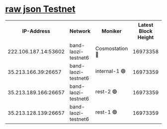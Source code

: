
[raw json Testnet](https://rpc-check.bandt.stavr.tech/bandt/rpcbandt_result.json)
=

<table><tr><th>IP-Address</th><th>Network</th><th>Moniker</th><th>Latest Block Height</th><th>Earliest Block Height</th><th>Catching Up</th><th>Tx Index</th><th>Voting Power</th><th>Scan Time</th></tr><tr><td>222.106.187.14:53602</td><td>band-laozi-testnet6</td><td>Cosmostation 🔴</td><td>16973358</td><td>16668001</td><td>False</td><td>on</td><td>2203686</td><td>2024-03-20T14:28:31.910217143UTC</td></tr><tr><td>35.213.166.39:26657</td><td>band-laozi-testnet6</td><td>internal-1 🟢</td><td>16973359</td><td>16873359</td><td>False</td><td>on</td><td>0</td><td>2024-03-20T14:28:32.865701100UTC</td></tr><tr><td>35.213.189.166:26657</td><td>band-laozi-testnet6</td><td>rest-2 🟢</td><td>16973359</td><td>16873359</td><td>False</td><td>on</td><td>0</td><td>2024-03-20T14:28:33.804616178UTC</td></tr><tr><td>35.213.128.139:26657</td><td>band-laozi-testnet6</td><td>rest-1 🟢</td><td>16973359</td><td>16873359</td><td>False</td><td>on</td><td>0</td><td>2024-03-20T14:28:34.762908331UTC</td></tr></table>
